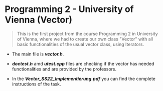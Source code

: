 # Programming 2 - University of Vienna (Vector)

>This is the first project from the course Programming 2 in University of Vienna, where we had to create our own class "Vector" with all basic functionalities of the usual vector class, using Iterators.

- The main file is ***vector.h***.

 - ***doctest.h*** amd ***utest.cpp*** files are checking if the vector has needed functionalities and are provided by the professors.

 - In the ***Vector_SS22_Implementierung.pdf*** you can find the complete instructions of the task.


